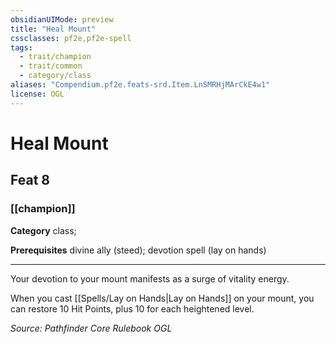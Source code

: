 ```yaml
---
obsidianUIMode: preview
title: "Heal Mount"
cssclasses: pf2e,pf2e-spell
tags:
  - trait/champion
  - trait/common
  - category/class
aliases: "Compendium.pf2e.feats-srd.Item.LnSMRHjMArCkE4w1"
license: OGL
---
```

# Heal Mount
## Feat 8
### [[champion]]

**Category** class; 



**Prerequisites** divine ally (steed); devotion spell (lay on hands)
* * *
Your devotion to your mount manifests as a surge of vitality energy.

When you cast [[Spells/Lay on Hands|Lay on Hands]] on your mount, you can restore 10 Hit Points, plus 10 for each heightened level.

*Source: Pathfinder Core Rulebook*
*OGL*